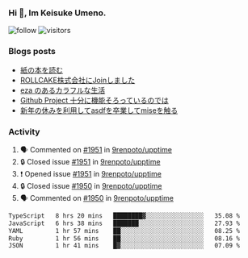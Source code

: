 ### Hi 👋, Im Keisuke Umeno.

<!--
**9renpoto/9renpoto** is a ✨ _special_ ✨ repository because its `README.md` (this file) appears on your GitHub profile.

Here are some ideas to get you started:

- 🔭 I’m currently working on ...
- 🌱 I’m currently learning ...
- 👯 I’m looking to collaborate on ...
- 🤔 I’m looking for help with ...
- 💬 Ask me about ...
- 📫 How to reach me: ...
- 😄 Pronouns: ...
- ⚡ Fun fact: ...
-->

![follow](https://img.shields.io/github/followers/9renpoto?label=Follow&style=social)
![visitors](https://komarev.com/ghpvc/?username=9renpoto&label=Profile%20views&color=0e75b6&style=flat)

### Blogs posts

<!-- BLOG-POST-LIST:START -->
- [紙の本を読む](https://9renpoto.win/entry/2024/02/25/reading-papar-book)
- [ROLLCAKE株式会社にJoinしました](https://9renpoto.win/entry/2024/02/11/join)
- [eza のあるカラフルな生活](https://9renpoto.win/entry/2024/02/01/eza)
- [Github Project 十分に機能そろっているのでは](https://9renpoto.win/entry/2024/01/14/gh-projects)
- [新年の休みを利用してasdfを卒業してmiseを触る](https://9renpoto.win/entry/2024/01/07/mise)
<!-- BLOG-POST-LIST:END -->

### Activity

<!--START_SECTION:activity-->
1. 🗣 Commented on [#1951](https://github.com/9renpoto/upptime/issues/1951#issuecomment-2018287371) in [9renpoto/upptime](https://github.com/9renpoto/upptime)
2. 🔒 Closed issue [#1951](https://github.com/9renpoto/upptime/issues/1951) in [9renpoto/upptime](https://github.com/9renpoto/upptime)
3. ❗ Opened issue [#1951](https://github.com/9renpoto/upptime/issues/1951) in [9renpoto/upptime](https://github.com/9renpoto/upptime)
4. 🔒 Closed issue [#1950](https://github.com/9renpoto/upptime/issues/1950) in [9renpoto/upptime](https://github.com/9renpoto/upptime)
5. 🗣 Commented on [#1950](https://github.com/9renpoto/upptime/issues/1950#issuecomment-2018104419) in [9renpoto/upptime](https://github.com/9renpoto/upptime)
<!--END_SECTION:activity-->

<!--START_SECTION:waka-->

```txt
TypeScript   8 hrs 20 mins   ████████▓░░░░░░░░░░░░░░░░   35.08 %
JavaScript   6 hrs 38 mins   ███████░░░░░░░░░░░░░░░░░░   27.93 %
YAML         1 hr 57 mins    ██░░░░░░░░░░░░░░░░░░░░░░░   08.25 %
Ruby         1 hr 56 mins    ██░░░░░░░░░░░░░░░░░░░░░░░   08.16 %
JSON         1 hr 41 mins    █▓░░░░░░░░░░░░░░░░░░░░░░░   07.09 %
```

<!--END_SECTION:waka-->
